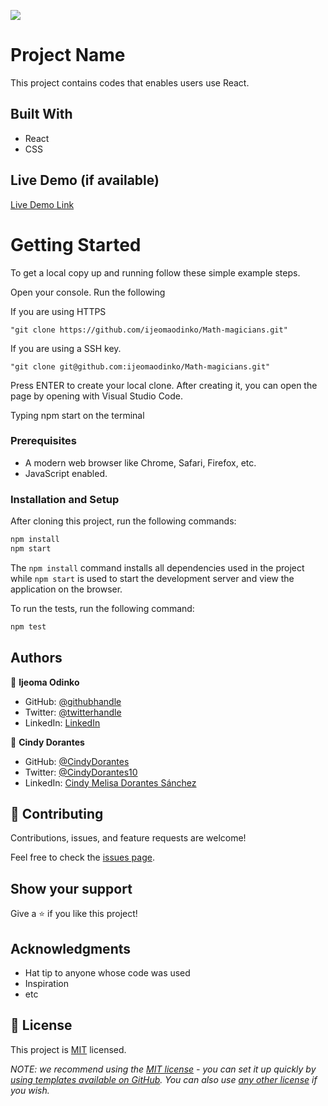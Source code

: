 ![](https://img.shields.io/badge/Microverse-blueviolet)

# Project Name

This project contains codes that enables users use React. 

## Built With
 - React 
 - CSS

## Live Demo (if available)

[Live Demo Link](https://livedemo.com)


# Getting Started

To get a local copy up and running follow these simple example steps.

Open your console. Run the following 

If you are using HTTPS

    "git clone https://github.com/ijeomaodinko/Math-magicians.git" 

If you are using a SSH key.

    "git clone git@github.com:ijeomaodinko/Math-magicians.git" 


Press ENTER to create your local clone. After creating it, you can open the page by opening with Visual Studio Code. 


Typing npm start on the terminal


### Prerequisites
- A modern web browser like Chrome, Safari, Firefox, etc.
- JavaScript enabled.


### Installation and Setup
After cloning this project, run the following commands:

```markdown
npm install
npm start
```

The `npm install` command installs all dependencies used in the project while `npm start` is used to start the development server and view the application on the browser.

To run the tests, run the following command:

```markdown
npm test
```

## Authors

👤 **Ijeoma Odinko**

- GitHub: [@githubhandle](https://github.com/ijeomaodinko)
- Twitter: [@twitterhandle](https://twitter.com/iodinko)
- LinkedIn: [LinkedIn](https://linkedin.com/in/ijeomaodinko)

👤 **Cindy Dorantes**

- GitHub: [@CindyDorantes](https://github.com/CindyDorantes)
- Twitter: [@CindyDorantes10](https://twitter.com/CindyDorantes10)
- LinkedIn: [Cindy Melisa Dorantes Sánchez](https://www.linkedin.com/in/cindydorantessanchez/)

## 🤝 Contributing

Contributions, issues, and feature requests are welcome!

Feel free to check the [issues page](../../issues/).


## Show your support

Give a ⭐️ if you like this project!


## Acknowledgments

- Hat tip to anyone whose code was used
- Inspiration
- etc

## 📝 License

This project is [MIT](./LICENSE) licensed.

_NOTE: we recommend using the [MIT license](https://choosealicense.com/licenses/mit/) - you can set it up quickly by [using templates available on GitHub](https://docs.github.com/en/communities/setting-up-your-project-for-healthy-contributions/adding-a-license-to-a-repository). You can also use [any other license](https://choosealicense.com/licenses/) if you wish._

